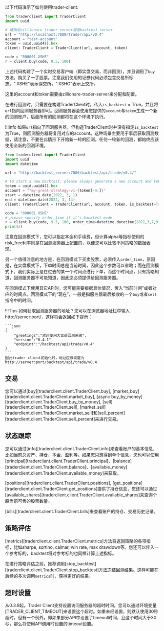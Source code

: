 以下代码演示了如何使用trader-client:

```python
from traderclient import TraderClient
import uuid

# 请指向zillionare trader server或者backtest server
url = "http://localhost:7080/trader/api/v0.4"
account = "test-account"
token = uuid.uuid4().hex
client: TraderClient = TraderClient(url, account, token)

code = "000001.XSHE"
r = client.buy(code, 9.5, 100)
```

上述代码构建了一个实时交易客户端（即实盘交易，而非回测），并且调用了`buy`方法，购买了一手股票。注意我们使用的证券代码必须包含交易所标志。".XSHE"表示深交所，".XSHG"表示上交所。

这里的account和token需要由zillionare-trader-server来分配和配置。

在进行回测时，只需要在构建TraderClient时，传入`is_backtest` = True，并且将`url`指向回测服务器即可。回测服务器会使用您提供的`account`与`token`生成一个新的回测账户，后面所有的回测都将在这个环境下执行。

!!!info
    如果`url`指向了回测服务器，但构造TraderClient时并没有指定`is_backtest`为True，则回测服务器将复用对应的account。这种场景主要用于事后获取回测数据，请注意，不要在此情形下开始新一轮的回测。任何一轮新的回测，都始终应该使用全新的回测环境。

```python
from traderclient import TraderClient
import uuid
import datetime

url = "http://backtest_server:7080/backtest/api/trade/v0.4/"

# to start a new backtest, please always generate a new account and token
token = uuid.uuid4().hex
account = f"my-great-strategy-v1-{token[-4:]}"
start = datetime.date(2022, 3, 1)
end = datetime.date(2022, 3, 14)
client: TraderClient = TraderClient(url, account, token, is_backtest=True, start = start, end=end)

code = "000001.XSHE"
# please specify order_time if it's backtest mode
r = client.buy(code, 9.5, 100, order_time=datetime.datetime(2022,3,7,9,31))
print(r)
```
注意在回测模式下，您可以指定本金和手续费，但计算alpha等指标使用的risk_free利率则是在回测服务器上配置的，以便您可以比较不同策略的数据表现。

另一个值得注意的地方是，在回测模式下买卖股票，必须传入`order_time`，原因是，在实盘模式下，下单时间总是当前时间，因此这个参数可以省略；而在回测模式下，我们实际上是在过去的某一个时间点进行下单，而这个时间点，只有策略知道，回测服务器不可能知道，因此您必须提供给回测服务器。

在回测模式下使用其它API时，您可能需要根据具体情况，传入“当前时间”或者对应的时间点。回测模式下的“现在”，一般是指服务器最后接收的一个`buy`或者`sell`指令中的时间。

!!!Tips
    如何获取回测服务器的地址？您可以在浏览器地址栏中输入http://server:port/，这样将会返回如下提示：

    ```json
    {
        "greetings":"欢迎使用大富翁回测系统",
        "version":"0.4.1",
        "endpoint":"/backtest/api/trade/v0.4"
    }
    ```
    因此trader client初始化时，地址应该设置为http://server:port/backtest/api/trade/v0.4

## 交易

您可以通过[buy][traderclient.client.TraderClient.buy], [market_buy][traderclient.client.TraderClient.market_buy], [async buy_by_money][traderclient.client.TraderClient.buy_by_money], [sell][traderclient.client.TraderClient.sell], [market_sell][traderclient.client.TraderClient.market_sell]和[sell_percent][traderclient.client.TraderClient.sell_percent]来进行交易。

## 状态跟踪

您可以通过[info][traderclient.client.TraderClient.info]来查看账户的基本信息，比如当前总资产、持仓、本金、盈利等。如果您只想得到单个信息，您也可以使用[principal][traderclient.client.TraderClient.principal]、[balance][traderclient.client.TraderClient.balance]、[available_money][traderclient.client.TraderClient.available_money]来获取。

[positions][traderclient.client.TraderClient.positions], [get_positions][traderclient.client.TraderClient.get_positions]提供了持仓信息，您还可以通过[available_shares][traderclient.client.TraderClient.available_shares]来查询个股当前可售的股票数量。

[bills][traderclient.client.TraderClient.bills]来查看账户的持仓、交易历史记录。
## 策略评估

[metrics][traderclient.client.TraderClient.metrics]方法将返回策略的各项指标，比如sharpe, sortino, calmar, win rate, max drawdown等。您还可以传入一个参考标的，backtest将对参考标的也同样计算上述指标。

在进行策略评估之前，推荐调用[stop_backtest][traderclient.client.TraderClient.stop_backtest]方法冻结回测结果。这样可能在后续的多次调用`metrics`时，获得更好的结果。

## 超时设置
从0.3.9起，Trader Client支持设置访问服务器的超时时间。您可以通过环境变量[TRADER_CLIENT_TIMEOUT]来设置这个超时。如果未经设置，则默认使用30秒超时，但有一个例外，即如果部分API中设置了timeout时间，且这个时间大于30秒，那么将使用API调用时设置的timeout设置。

